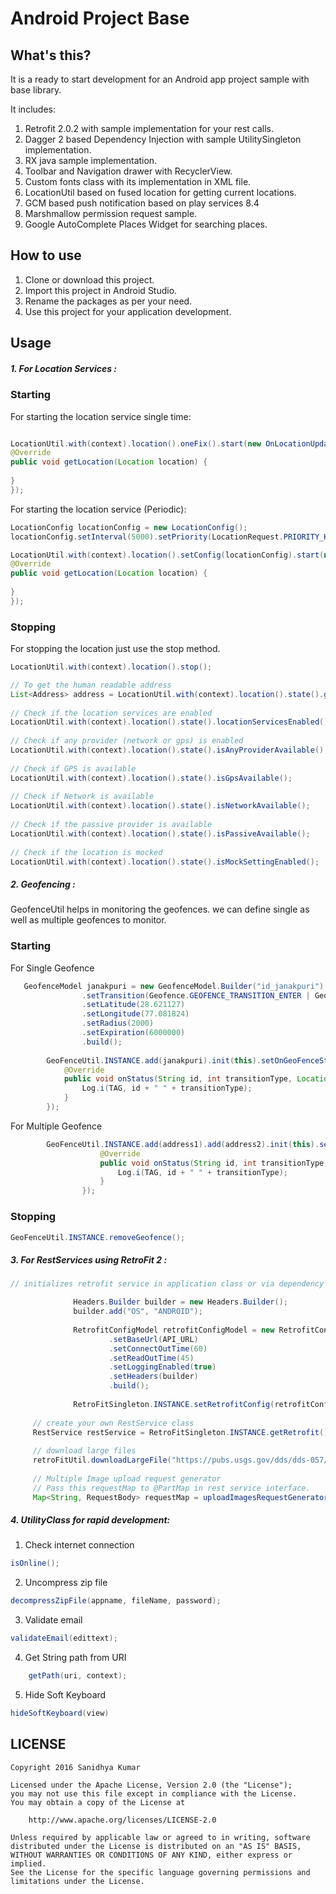 Android Project Base
====


What's this?
----

It is a ready to start development for an Android app project sample with base library. 

It includes:

1. Retrofit 2.0.2 with sample implementation for your rest calls.
2. Dagger 2 based Dependency Injection with sample UtilitySingleton implementation.
3. RX java sample implementation.
4. Toolbar and Navigation drawer with RecyclerView.
5. Custom fonts class with its implementation in XML file.
6. LocationUtil based on fused location for getting current locations.
7. GCM based push notification based on play services 8.4
8. Marshmallow permission request sample.
9. Google AutoComplete Places Widget for searching places.

How to use
----

1. Clone or download this project.
2. Import this project in Android Studio.
3. Rename the packages as per your need.
4. Use this project for your application development.

Usage
----
##### 1. For Location Services :

### Starting

For starting the location service single time:

````java

LocationUtil.with(context).location().oneFix().start(new OnLocationUpdatedListener() {
@Override
public void getLocation(Location location) {
                   
}
});
````

For starting the location service (Periodic):

````java
LocationConfig locationConfig = new LocationConfig();
locationConfig.setInterval(5000).setPriority(LocationRequest.PRIORITY_HIGH_ACCURACY);

LocationUtil.with(context).location().setConfig(locationConfig).start(new OnLocationUpdatedListener() {
@Override
public void getLocation(Location location) {
                   
}
});
````

### Stopping

For stopping the location just use the stop method.

````java
LocationUtil.with(context).location().stop();
````
      
                
````java      
// To get the human readable address
List<Address> address = LocationUtil.with(context).location().state().getAddress(location.getLatitude(), location.getLongitude());
        
// Check if the location services are enabled
LocationUtil.with(context).location().state().locationServicesEnabled();
        
// Check if any provider (network or gps) is enabled
LocationUtil.with(context).location().state().isAnyProviderAvailable();
        
// Check if GPS is available
LocationUtil.with(context).location().state().isGpsAvailable();
        
// Check if Network is available
LocationUtil.with(context).location().state().isNetworkAvailable();
        
// Check if the passive provider is available
LocationUtil.with(context).location().state().isPassiveAvailable();
        
// Check if the location is mocked
LocationUtil.with(context).location().state().isMockSettingEnabled();
````

##### 2. Geofencing :

 GeofenceUtil helps in monitoring the geofences. we can define single as well as multiple geofences to monitor.

### Starting

For Single Geofence

````java
   GeofenceModel janakpuri = new GeofenceModel.Builder("id_janakpuri") // this id should be unique for every GeofenceModel
                .setTransition(Geofence.GEOFENCE_TRANSITION_ENTER | Geofence.GEOFENCE_TRANSITION_EXIT)
                .setLatitude(28.621127)
                .setLongitude(77.081824)
                .setRadius(2000)
                .setExpiration(6000000)
                .build();
                
        GeoFenceUtil.INSTANCE.add(janakpuri).init(this).setOnGeoFenceStatusListener(new OnGeofenceStatusListener() {
            @Override
            public void onStatus(String id, int transitionType, Location location) {
                Log.i(TAG, id + " " + transitionType);
            }
        });
````

For Multiple Geofence

````java
        GeoFenceUtil.INSTANCE.add(address1).add(address2).init(this).setOnGeoFenceStatusListener(new OnGeofenceStatusListener() {
                    @Override
                    public void onStatus(String id, int transitionType, Location location) {
                        Log.i(TAG, id + " " + transitionType);
                    }
                });
````

### Stopping

````java
GeoFenceUtil.INSTANCE.removeGeofence();
````

##### 3. For RestServices using RetroFit 2 :


````java
// initializes retrofit service in application class or via dependency injection (To be initialized once)

              Headers.Builder builder = new Headers.Builder();
              builder.add("OS", "ANDROID");
      
              RetrofitConfigModel retrofitConfigModel = new RetrofitConfigModel.Builder()
                      .setBaseUrl(API_URL)
                      .setConnectOutTime(60)
                      .setReadOutTime(45)
                      .setLoggingEnabled(true)
                      .setHeaders(builder)
                      .build();
      
              RetroFitSingleton.INSTANCE.setRetrofitConfig(retrofitConfigModel);
  
     // create your own RestService class
     RestService restService = RetroFitSingleton.INSTANCE.getRetrofit().create(RestService.class);
     
     // download large files
     retroFitUtil.downloadLargeFile("https://pubs.usgs.gov/dds/dds-057/ReadMe.pdf", "file name", "file extension", this);
     
     // Multiple Image upload request generator
     // Pass this requestMap to @PartMap in rest service interface.
     Map<String, RequestBody> requestMap = uploadImagesRequestGenerator(fileArray, file extension, keyParam);
````

##### 4. UtilityClass for rapid development:

1. Check internet connection
````java
isOnline();
````

2. Uncompress zip file
````java
decompressZipFile(appname, fileName, password);
````

3. Validate email
````java
validateEmail(edittext);
````

4. Get String path from URI
````java
    getPath(uri, context);
````

5. Hide Soft Keyboard
````java
hideSoftKeyboard(view)
````

LICENSE
----

```
Copyright 2016 Sanidhya Kumar

Licensed under the Apache License, Version 2.0 (the "License");
you may not use this file except in compliance with the License.
You may obtain a copy of the License at

    http://www.apache.org/licenses/LICENSE-2.0

Unless required by applicable law or agreed to in writing, software
distributed under the License is distributed on an "AS IS" BASIS,
WITHOUT WARRANTIES OR CONDITIONS OF ANY KIND, either express or implied.
See the License for the specific language governing permissions and
limitations under the License.
```


